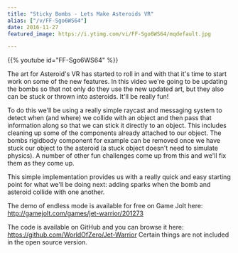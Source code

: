 ```yaml
---
title: "Sticky Bombs - Lets Make Asteroids VR"
alias: ["/v/FF-Sgo6WS64"]
date: 2016-11-27
featured_image: https://i.ytimg.com/vi/FF-Sgo6WS64/mqdefault.jpg

---
```


{{% youtube id="FF-Sgo6WS64" %}}

The art for Asteroid's VR has started to roll in and with that it's time to start work on some of the new features. In this video we're going to be updating the bombs so that not only do they use the new updated art, but they also can be stuck or thrown into asteroids. It'll be really fun!

To do this we'll be using a really simple raycast and messaging system to detect when (and where) we collide with an object and then pass that information along so that we can stick it directly to an object. This includes cleaning up some of the components already attached to our object. The bombs rigidbody component for example can be removed once we have stuck our object to the asteroid (a stuck object doesn't need to simulate physics). A number of other fun challenges come up from this and we'll fix them as they come up.

This simple implementation provides us with a really quick and easy starting point for what we'll be doing next: adding sparks when the bomb and asteroid collide with one another.

The demo of endless mode is available for free on Game Jolt here: http://gamejolt.com/games/jet-warrior/201273

The code is available on GitHub and you can browse it here: https://github.com/WorldOfZero/Jet-Warrior
Certain things are not included in the open source version.